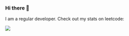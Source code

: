### Hi there 👋

I am a regular developer. Check out my stats on leetcode:

![](https://leetcode-stats-six.vercel.app/api?username=auvitly&theme=dark)

